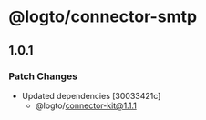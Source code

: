 # @logto/connector-smtp

## 1.0.1

### Patch Changes

- Updated dependencies [30033421c]
  - @logto/connector-kit@1.1.1

